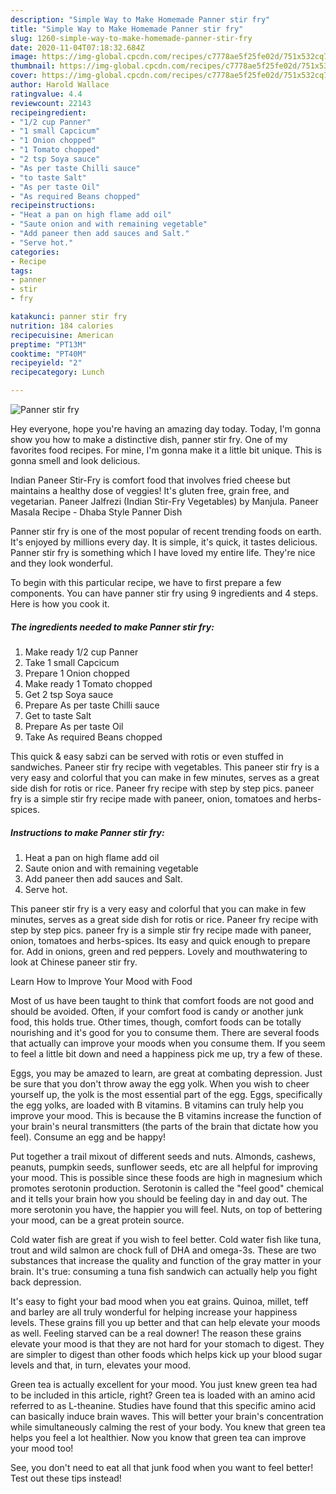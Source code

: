 ```yaml
---
description: "Simple Way to Make Homemade Panner stir fry"
title: "Simple Way to Make Homemade Panner stir fry"
slug: 1260-simple-way-to-make-homemade-panner-stir-fry
date: 2020-11-04T07:18:32.684Z
image: https://img-global.cpcdn.com/recipes/c7778ae5f25fe02d/751x532cq70/panner-stir-fry-recipe-main-photo.jpg
thumbnail: https://img-global.cpcdn.com/recipes/c7778ae5f25fe02d/751x532cq70/panner-stir-fry-recipe-main-photo.jpg
cover: https://img-global.cpcdn.com/recipes/c7778ae5f25fe02d/751x532cq70/panner-stir-fry-recipe-main-photo.jpg
author: Harold Wallace
ratingvalue: 4.4
reviewcount: 22143
recipeingredient:
- "1/2 cup Panner"
- "1 small Capcicum"
- "1 Onion chopped"
- "1 Tomato chopped"
- "2 tsp Soya sauce"
- "As per taste Chilli sauce"
- "to taste Salt"
- "As per taste Oil"
- "As required Beans chopped"
recipeinstructions:
- "Heat a pan on high flame add oil"
- "Saute onion and with remaining vegetable"
- "Add paneer then add sauces and Salt."
- "Serve hot."
categories:
- Recipe
tags:
- panner
- stir
- fry

katakunci: panner stir fry 
nutrition: 184 calories
recipecuisine: American
preptime: "PT13M"
cooktime: "PT40M"
recipeyield: "2"
recipecategory: Lunch

---
```



![Panner stir fry](https://img-global.cpcdn.com/recipes/c7778ae5f25fe02d/751x532cq70/panner-stir-fry-recipe-main-photo.jpg)

Hey everyone, hope you're having an amazing day today. Today, I'm gonna show you how to make a distinctive dish, panner stir fry. One of my favorites food recipes. For mine, I'm gonna make it a little bit unique. This is gonna smell and look delicious.

Indian Paneer Stir-Fry is comfort food that involves fried cheese but maintains a healthy dose of veggies! It&#39;s gluten free, grain free, and vegetarian. Paneer Jalfrezi (Indian Stir-Fry Vegetables) by Manjula. Paneer Masala Recipe - Dhaba Style Panner Dish

Panner stir fry is one of the most popular of recent trending foods on earth. It's enjoyed by millions every day. It is simple, it's quick, it tastes delicious. Panner stir fry is something which I have loved my entire life. They're nice and they look wonderful.


To begin with this particular recipe, we have to first prepare a few components. You can have panner stir fry using 9 ingredients and 4 steps. Here is how you cook it.

<!--inarticleads1-->

##### The ingredients needed to make Panner stir fry:

1. Make ready 1/2 cup Panner
1. Take 1 small Capcicum
1. Prepare 1 Onion chopped
1. Make ready 1 Tomato chopped
1. Get 2 tsp Soya sauce
1. Prepare As per taste Chilli sauce
1. Get to taste Salt
1. Prepare As per taste Oil
1. Take As required Beans chopped


This quick &amp; easy sabzi can be served with rotis or even stuffed in sandwiches. Paneer stir fry recipe with vegetables. This paneer stir fry is a very easy and colorful that you can make in few minutes, serves as a great side dish for rotis or rice. Paneer fry recipe with step by step pics. paneer fry is a simple stir fry recipe made with paneer, onion, tomatoes and herbs-spices. 

<!--inarticleads2-->

##### Instructions to make Panner stir fry:

1. Heat a pan on high flame add oil
1. Saute onion and with remaining vegetable
1. Add paneer then add sauces and Salt.
1. Serve hot.


This paneer stir fry is a very easy and colorful that you can make in few minutes, serves as a great side dish for rotis or rice. Paneer fry recipe with step by step pics. paneer fry is a simple stir fry recipe made with paneer, onion, tomatoes and herbs-spices. Its easy and quick enough to prepare for. Add in onions, green and red peppers. Lovely and mouthwatering to look at Chinese paneer stir fry. 

Learn How to Improve Your Mood with Food


Most of us have been taught to think that comfort foods are not good and should be avoided. Often, if your comfort food is candy or another junk food, this holds true. Other times, though, comfort foods can be totally nourishing and it's good for you to consume them. There are several foods that actually can improve your moods when you consume them. If you seem to feel a little bit down and need a happiness pick me up, try a few of these.

Eggs, you may be amazed to learn, are great at combating depression. Just be sure that you don't throw away the egg yolk. When you wish to cheer yourself up, the yolk is the most essential part of the egg. Eggs, specifically the egg yolks, are loaded with B vitamins. B vitamins can truly help you improve your mood. This is because the B vitamins increase the function of your brain's neural transmitters (the parts of the brain that dictate how you feel). Consume an egg and be happy!

Put together a trail mixout of different seeds and nuts. Almonds, cashews, peanuts, pumpkin seeds, sunflower seeds, etc are all helpful for improving your mood. This is possible since these foods are high in magnesium which promotes serotonin production. Serotonin is called the "feel good" chemical and it tells your brain how you should be feeling day in and day out. The more serotonin you have, the happier you will feel. Nuts, on top of bettering your mood, can be a great protein source.

Cold water fish are great if you wish to feel better. Cold water fish like tuna, trout and wild salmon are chock full of DHA and omega-3s. These are two substances that increase the quality and function of the gray matter in your brain. It's true: consuming a tuna fish sandwich can actually help you fight back depression. 

It's easy to fight your bad mood when you eat grains. Quinoa, millet, teff and barley are all truly wonderful for helping increase your happiness levels. These grains fill you up better and that can help elevate your moods as well. Feeling starved can be a real downer! The reason these grains elevate your mood is that they are not hard for your stomach to digest. They are simpler to digest than other foods which helps kick up your blood sugar levels and that, in turn, elevates your mood.

Green tea is actually excellent for your mood. You just knew green tea had to be included in this article, right? Green tea is loaded with an amino acid referred to as L-theanine. Studies have found that this specific amino acid can basically induce brain waves. This will better your brain's concentration while simultaneously calming the rest of your body. You knew that green tea helps you feel a lot healthier. Now you know that green tea can improve your mood too!

See, you don't need to eat all that junk food when you want to feel better! Test out  these tips  instead!


